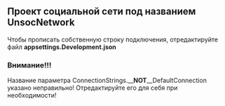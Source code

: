 ## Проект социальной сети под названием **UnsocNetwork**


Чтобы прописать собственную строку подключения, отредактируйте файл **appsettings.Development.json**
### Внимание!!!
Название параметра ConnectionStrings.__**NOT**__DefaultConnection указано неправильно!
Отредактируйте его для себя при необходимости!
